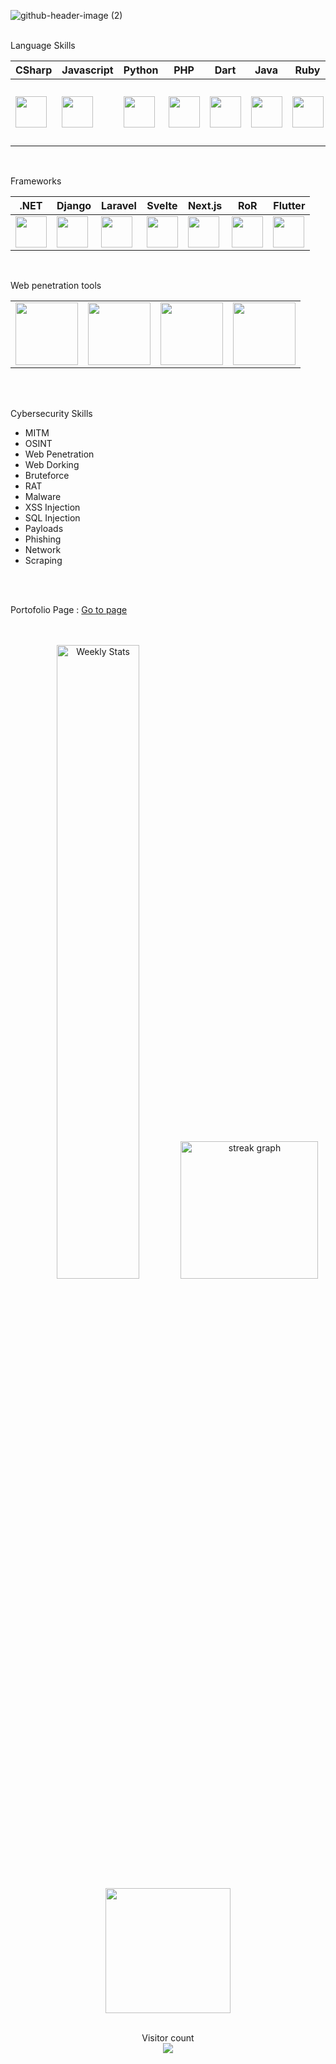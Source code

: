 ![github-header-image (2)](https://github.com/user-attachments/assets/9057d749-a0ff-4fbb-bd16-2ab737e813d5)
<br>
<br>
<p>Language Skills</p>
<table>
  <thead>
    <th>CSharp</th>
    <th>Javascript</th>
    <th>Python</th>
    <th>PHP</th>
    <th>Dart</th>
    <th>Java</th>
    <th>Ruby</th>
    <th>SQL</th>
  </thead>
  <tr>
    <td><img src="https://upload.wikimedia.org/wikipedia/commons/thumb/b/bd/Logo_C_sharp.svg/1200px-Logo_C_sharp.svg.png" style="width:50px;"></td>
    <td><img src="https://upload.wikimedia.org/wikipedia/commons/6/6a/JavaScript-logo.png" style="width:50px;"></td>
    <td><img src="https://upload.wikimedia.org/wikipedia/commons/thumb/c/c3/Python-logo-notext.svg/1869px-Python-logo-notext.svg.png" style="width:50px;"></td>
    <td><img src="https://static-00.iconduck.com/assets.00/php-icon-2048x2048-zjxns1zh.png" style="width:50px;"></td>
    <td><img src="https://upload.wikimedia.org/wikipedia/commons/7/7e/Dart-logo.png" style="width:50px;"></td>
    <td><img src="https://cdn4.iconfinder.com/data/icons/logos-and-brands/512/181_Java_logo_logos-512.png" style="width:50px;"></td>
    <td><img src="https://upload.wikimedia.org/wikipedia/commons/thumb/7/73/Ruby_logo.svg/240px-Ruby_logo.svg.png" style="width:50px;"></td>
    <td><img src="https://upload.wikimedia.org/wikipedia/commons/8/87/Sql_data_base_with_logo.png" style="width:100px;"></td>
  </tr>
</table>
<br>
<p>Frameworks</p>
<table>
   <thead>
    <th>.NET</th>
    <th>Django</th>
    <th>Laravel</th>
    <th>Svelte</th>
    <th>Next.js</th>
    <th>RoR</th>
    <th>Flutter</th>
  </thead>
  <tr>
    <td><img src="https://upload.wikimedia.org/wikipedia/commons/thumb/7/7d/Microsoft_.NET_logo.svg/456px-Microsoft_.NET_logo.svg.png?20200524040737" style="width:50px;"></td>
    <td><img src="https://seeklogo.com/images/D/django-logo-4C5ECF7036-seeklogo.com.png" style="width:50px;"></td>
    <td><img src="https://upload.wikimedia.org/wikipedia/commons/thumb/9/9a/Laravel.svg/1969px-Laravel.svg.png" style="width:50px;"></td>
    <td><img src="https://static-00.iconduck.com/assets.00/svelte-icon-256x256-bpmyxjpu.png" style="width:50px;"></td>
    <td><img src="https://www.openxcell.com/wp-content/uploads/2021/11/dango-inner-2.png" style="width:50px;"></td>
    <td style="justify-center; item:center;"><img src="https://cdn.icon-icons.com/icons2/2108/PNG/512/rubyonrails_icon_130839.png" style="width:50px;"></td>
    <td><img src="https://upload.wikimedia.org/wikipedia/commons/thumb/7/79/Flutter_logo.svg/1200px-Flutter_logo.svg.png" style="width:50px;"></td>
  </tr>
</table>
<br>
<p>Web penetration tools</p>
<table>
  <tr>
    <td><img src="https://static.wixstatic.com/media/3bb8b6_dbb77ee75d9a4cb1b8736b90ef4aa97f~mv2.png/v1/fill/w_640,h_342,al_c,q_85,usm_0.66_1.00_0.01,enc_auto/3bb8b6_dbb77ee75d9a4cb1b8736b90ef4aa97f~mv2.png" style="width:100px;"></td>
    <td><img src="https://www.thesslstores.com.au/content/images/cwatch-owasp-logo.svg" style="width:100px;"></td>
    <td><img src="https://encrypted-tbn0.gstatic.com/images?q=tbn:ANd9GcSjH0fxjWMo6K-sWs6YsOpjl4-RA2cfrEiBbA&s" style="width:100px;"></td>
    <td><img src="https://blogger.googleusercontent.com/img/b/R29vZ2xl/AVvXsEgqvdLHYP0JSYskR6vIaD-l3PAVzDVLrVL3PKl_V2cm56Z7IIKZQkHigkS57T_Z2TKoGWboDSiHbXp2ZQtfWWXDHJW84PLNMG9O5VXY1B0S6veKNnX-u0NQgtYwsHMTAHzVU09t3cTkaNv2gYgKi1pGkcMx-NxjeuEt5w47ZW80VOlHae91GrBuw-A_-YA/w0/SQLmap.png" style="width:100px;"></td>
  </tr>
</table>
<br>
<br>
<p>Cybersecurity Skills</p>
<ul>
  <li>MITM</li>
  <li>OSINT</li>
  <li>Web Penetration</li>
  <li>Web Dorking</li>
  <li>Bruteforce</li>
  <li>RAT</li>
  <li>Malware</li>
  <li>XSS Injection</li>
  <li>SQL Injection</li>
  <li>Payloads</li>
  <li>Phishing</li>
  <li>Network</li>
  <li>Scraping</li>
</ul>
<br>
<br>
<p>Portofolio Page : <span><a href="https://rafiramzi-portofolio.vercel.app">Go to page</a></span></p>
<br>
<br>
<div align="center">
  <img width="51%" alt="Weekly Stats" src="https://github-readme-stats.vercel.app/api/wakatime?username=rafiramzi&border_radius=5px&theme=dark&bg_color=1f1f1f&border_color=1f1f1f&icon_color=58a6ff&show_icons=true&disable_animations=true&custom_title=Playtime%20Stats">
  <img src="https://streak-stats.demolab.com?user=rafiramzi&locale=en&mode=daily&theme=dark&hide_border=false&border_radius=5&order=3" height="220" alt="streak graph"  />
  <img height=200 align="center" src="https://my-stats-43gk.vercel.app/api/top-langs/?username=rafiramzi&hide=html,scss,css&langs_count=8&layout=compact&theme=radical&card_width=150" />
</div>
<br>
<p align="center">
  Visitor count<br>
  <img src="https://profile-counter.glitch.me/rafiramzi/count.svg" />
</p>
